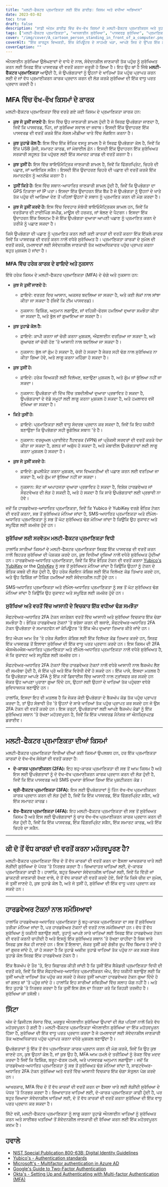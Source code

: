 ```yaml
---
title: "ਮਲਟੀ-ਫੈਕਟਰ ਪ੍ਰਮਾਣਿਕਤਾ ਲਈ ਇੱਕ ਗਾਈਡ: ਕਿਸਮ ਅਤੇ ਵਧੀਆ ਅਭਿਆਸ"
date: 2023-03-02
toc: true
draft: false
description: "ਸਾਡੀ ਅੰਤਮ ਗਾਈਡ ਵਿੱਚ ਵੱਖ-ਵੱਖ ਕਿਸਮਾਂ ਦੇ ਮਲਟੀ-ਫੈਕਟਰ ਪ੍ਰਮਾਣੀਕਰਨ ਅਤੇ ਤੁਹਾਡੀਆਂ ਸੁਰੱਖਿਆ ਲੋੜਾਂ ਲਈ ਸਭ ਤੋਂ ਵਧੀਆ ਨੂੰ ਕਿਵੇਂ ਚੁਣਨਾ ਹੈ ਬਾਰੇ ਜਾਣੋ।"
tags: ["ਮਲਟੀ-ਫੈਕਟਰ ਪ੍ਰਮਾਣਿਕਤਾ", "ਆਨਲਾਈਨ ਸੁਰੱਖਿਆ", "ਪਾਸਵਰਡ ਸੁਰੱਖਿਆ", "ਪ੍ਰਮਾਣਿਕਤਾ ਕਾਰਕ", "ਦੋ-ਕਾਰਕ ਪ੍ਰਮਾਣਿਕਤਾ", "ਹਾਰਡਵੇਅਰ ਟੋਕਨ", "ਸਾਫਟਵੇਅਰ ਪ੍ਰਮਾਣਿਕਤਾ", "ਸਾਈਬਰ ਸੁਰੱਖਿਆ", "ਫਿਸ਼ਿੰਗ ਹਮਲੇ", "ਹੈਕਿੰਗ ਦੀ ਰੋਕਥਾਮ", "ਡਾਟਾ ਸੁਰੱਖਿਆ", "ਪਛਾਣ ਤਸਦੀਕ", "ਪਾਸਵਰਡ ਸੁਰੱਖਿਆ", "ਸੁਰੱਖਿਆ ਟੋਕਨ", "ਪਹੁੰਚ ਕੰਟਰੋਲ", "ਪਛਾਣ ਦੀ ਚੋਰੀ", "ਸਾਈਬਰ ਧਮਕੀਆਂ", "ਡਿਜੀਟਲ ਸੁਰੱਖਿਆ", "ਪ੍ਰਮਾਣੀਕਰਨ ਐਪਸ", "ਸਾਈਬਰ ਰੱਖਿਆ"]
cover: "/img/cover/A_cartoon_person_standing_in_front_of_a_computer.png"
coverAlt: "ਇੱਕ ਕਾਰਟੂਨ ਵਿਅਕਤੀ, ਇੱਕ ਕੰਪਿਊਟਰ ਦੇ ਸਾਹਮਣੇ ਖੜਾ, ਆਪਣੇ ਸਿਰ ਦੇ ਉੱਪਰ ਇੱਕ ਲਾਕ ਚਿੰਨ੍ਹ ਅਤੇ ਵੱਖ-ਵੱਖ ਕਿਸਮਾਂ ਦੇ ਪ੍ਰਮਾਣੀਕਰਨ ਕਾਰਕ, ਜਿਵੇਂ ਕਿ ਇੱਕ ਕੁੰਜੀ, ਇੱਕ ਫ਼ੋਨ, ਇੱਕ ਫਿੰਗਰਪ੍ਰਿੰਟ, ਆਦਿ, ਉਹਨਾਂ ਦੇ ਆਲੇ ਦੁਆਲੇ ਤੈਰ ਰਿਹਾ ਹੈ।"
coverCaption: ""
---
```


ਔਨਲਾਈਨ ਸੁਰੱਖਿਆ ਉਲੰਘਣਾਵਾਂ ਦੇ ਵਾਧੇ ਦੇ ਨਾਲ, ਸੰਵੇਦਨਸ਼ੀਲ ਜਾਣਕਾਰੀ ਤੱਕ ਪਹੁੰਚ ਨੂੰ ਸੁਰੱਖਿਅਤ ਕਰਨ ਲਈ ਸਿਰਫ਼ ਇੱਕ ਪਾਸਵਰਡ ਦੀ ਵਰਤੋਂ ਕਰਨਾ ਜ਼ਰੂਰੀ ਹੋ ਗਿਆ ਹੈ। ਇਹ ਉਹ ਥਾਂ ਹੈ ਜਿੱਥੇ **ਮਲਟੀ-ਫੈਕਟਰ ਪ੍ਰਮਾਣਿਕਤਾ** ਆਉਂਦੀ ਹੈ, ਜੋ ਉਪਭੋਗਤਾਵਾਂ ਨੂੰ ਉਹਨਾਂ ਦੇ ਖਾਤਿਆਂ ਤੱਕ ਪਹੁੰਚ ਪ੍ਰਾਪਤ ਕਰਨ ਲਈ ਦੋ ਜਾਂ ਵੱਧ ਪ੍ਰਮਾਣੀਕਰਨ ਕਾਰਕ ਪ੍ਰਦਾਨ ਕਰਨ ਦੀ ਲੋੜ ਕਰਕੇ ਸੁਰੱਖਿਆ ਦੀ ਇੱਕ ਵਾਧੂ ਪਰਤ ਪ੍ਰਦਾਨ ਕਰਦੀ ਹੈ।

## MFA ਵਿੱਚ ਵੱਖ-ਵੱਖ ਕਿਸਮਾਂ ਦੇ ਕਾਰਕ

ਮਲਟੀ-ਫੈਕਟਰ ਪ੍ਰਮਾਣਿਕਤਾ ਵਿੱਚ ਵਰਤੇ ਗਏ ਕਈ ਕਿਸਮ ਦੇ ਪ੍ਰਮਾਣਿਕਤਾ ਕਾਰਕ ਹਨ:

- **ਕੁਝ ਜੋ ਤੁਸੀਂ ਜਾਣਦੇ ਹੋ:** ਇਸ ਵਿੱਚ ਉਹ ਜਾਣਕਾਰੀ ਸ਼ਾਮਲ ਹੁੰਦੀ ਹੈ ਜੋ ਸਿਰਫ਼ ਉਪਭੋਗਤਾ ਜਾਣਦਾ ਹੈ, ਜਿਵੇਂ ਕਿ ਪਾਸਵਰਡ, ਪਿੰਨ, ਜਾਂ ਸੁਰੱਖਿਆ ਸਵਾਲ ਦਾ ਜਵਾਬ। ਇਸਦੀ ਇੱਕ ਉਦਾਹਰਣ ਇੱਕ ਪਾਸਵਰਡ ਦੀ ਵਰਤੋਂ ਕਰਕੇ ਇੱਕ ਸੋਸ਼ਲ ਮੀਡੀਆ ਖਾਤੇ ਵਿੱਚ ਲੌਗਇਨ ਕਰਨਾ ਹੈ।

- **ਕੁਝ ਤੁਹਾਡੇ ਕੋਲ ਹੈ:** ਇਸ ਵਿੱਚ ਇੱਕ ਭੌਤਿਕ ਵਸਤੂ ਸ਼ਾਮਲ ਹੈ ਜੋ ਸਿਰਫ਼ ਉਪਭੋਗਤਾ ਕੋਲ ਹੈ, ਜਿਵੇਂ ਕਿ ਇੱਕ USB ਕੁੰਜੀ, ਸਮਾਰਟ ਕਾਰਡ, ਜਾਂ ਮੋਬਾਈਲ ਫ਼ੋਨ। ਇਸਦੀ ਇੱਕ ਉਦਾਹਰਨ ਇੱਕ ਸੁਰੱਖਿਅਤ ਸਰਕਾਰੀ ਸਹੂਲਤ ਤੱਕ ਪਹੁੰਚਣ ਲਈ ਇੱਕ ਸਮਾਰਟ ਕਾਰਡ ਦੀ ਵਰਤੋਂ ਕਰਨਾ ਹੈ।

- **ਕੁਝ ਤੁਸੀਂ ਹੋ:** ਇਸ ਵਿੱਚ ਬਾਇਓਮੈਟ੍ਰਿਕ ਜਾਣਕਾਰੀ ਸ਼ਾਮਲ ਹੈ, ਜਿਵੇਂ ਕਿ ਫਿੰਗਰਪ੍ਰਿੰਟ, ਚਿਹਰੇ ਦੀ ਪਛਾਣ, ਜਾਂ ਆਇਰਿਸ ਸਕੈਨ। ਇਸਦੀ ਇੱਕ ਉਦਾਹਰਣ ਚਿਹਰੇ ਦੀ ਪਛਾਣ ਦੀ ਵਰਤੋਂ ਕਰਕੇ ਇੱਕ ਸਮਾਰਟਫੋਨ ਨੂੰ ਅਨਲੌਕ ਕਰਨਾ ਹੈ।

- **ਤੁਸੀਂ ਕਿਤੇ ਹੋ:** ਇਸ ਵਿੱਚ ਸਥਾਨ-ਆਧਾਰਿਤ ਜਾਣਕਾਰੀ ਸ਼ਾਮਲ ਹੁੰਦੀ ਹੈ, ਜਿਵੇਂ ਕਿ ਉਪਭੋਗਤਾ ਦਾ GPS ਟਿਕਾਣਾ ਜਾਂ IP ਪਤਾ। ਇਸਦਾ ਇੱਕ ਉਦਾਹਰਨ ਇੱਕ ਬੈਂਕ ਹੈ ਜੋ ਉਪਭੋਗਤਾ ਨੂੰ ਉਹਨਾਂ ਦੇ ਖਾਤੇ ਤੱਕ ਪਹੁੰਚ ਦੀ ਆਗਿਆ ਦੇਣ ਤੋਂ ਪਹਿਲਾਂ ਉਹਨਾਂ ਦੇ ਸਥਾਨ ਨੂੰ ਪ੍ਰਮਾਣਿਤ ਕਰਨ ਦੀ ਮੰਗ ਕਰਦਾ ਹੈ।

- **ਕੁਝ ਜੋ ਤੁਸੀਂ ਕਰਦੇ ਹੋ:** ਇਸ ਵਿੱਚ ਵਿਵਹਾਰ ਸੰਬੰਧੀ ਬਾਇਓਮੈਟ੍ਰਿਕਸ ਸ਼ਾਮਲ ਹਨ, ਜਿਵੇਂ ਕਿ ਵਰਤੋਂਕਾਰ ਦੀ ਟਾਈਪਿੰਗ ਸਪੀਡ, ਮਾਊਸ ਦੀ ਹਰਕਤ, ਜਾਂ ਬੋਲਣ ਦੇ ਪੈਟਰਨ। ਇਸਦਾ ਇੱਕ ਉਦਾਹਰਨ ਇੱਕ ਸਿਸਟਮ ਹੈ ਜੋ ਇੱਕ ਉਪਭੋਗਤਾ ਦੁਆਰਾ ਆਪਣੀ ਪਛਾਣ ਨੂੰ ਪ੍ਰਮਾਣਿਤ ਕਰਨ ਦੇ ਤਰੀਕੇ ਨੂੰ ਪਛਾਣ ਸਕਦਾ ਹੈ।

ਕਿਸੇ ਉਪਭੋਗਤਾ ਦੀ ਪਛਾਣ ਨੂੰ ਪ੍ਰਮਾਣਿਤ ਕਰਨ ਲਈ ਕਈ ਕਾਰਕਾਂ ਦੀ ਵਰਤੋਂ ਕਰਨਾ ਇੱਕ ਇੱਕਲੇ ਕਾਰਕ ਜਿਵੇਂ ਕਿ ਪਾਸਵਰਡ ਦੀ ਵਰਤੋਂ ਕਰਨ ਨਾਲੋਂ ਵਧੇਰੇ ਸੁਰੱਖਿਅਤ ਹੈ। ਪ੍ਰਮਾਣਿਕਤਾ ਕਾਰਕਾਂ ਦੇ ਸੁਮੇਲ ਦੀ ਵਰਤੋਂ ਕਰਕੇ, ਹਮਲਾਵਰਾਂ ਲਈ ਸੰਵੇਦਨਸ਼ੀਲ ਜਾਣਕਾਰੀ ਤੱਕ ਅਣਅਧਿਕਾਰਤ ਪਹੁੰਚ ਪ੍ਰਾਪਤ ਕਰਨਾ ਬਹੁਤ ਮੁਸ਼ਕਲ ਹੋ ਜਾਂਦਾ ਹੈ।

### MFA ਵਿੱਚ ਹਰੇਕ ਕਾਰਕ ਦੇ ਫਾਇਦੇ ਅਤੇ ਨੁਕਸਾਨ

ਇੱਥੇ ਹਰੇਕ ਕਿਸਮ ਦੇ ਮਲਟੀ-ਫੈਕਟਰ ਪ੍ਰਮਾਣਿਕਤਾ (MFA) ਦੇ ਚੰਗੇ ਅਤੇ ਨੁਕਸਾਨ ਹਨ:

- **ਕੁਝ ਜੋ ਤੁਸੀਂ ਜਾਣਦੇ ਹੋ:**

  - ਫ਼ਾਇਦੇ: ਵਰਤਣ ਵਿਚ ਆਸਾਨ, ਅਕਸਰ ਬਦਲਿਆ ਜਾ ਸਕਦਾ ਹੈ, ਅਤੇ ਕਈ ਲੋਕਾਂ ਨਾਲ ਸਾਂਝਾ ਕੀਤਾ ਜਾ ਸਕਦਾ ਹੈ (ਜਿਵੇਂ ਕਿ ਟੀਮ ਪਾਸਵਰਡ)।
  
  - ਨੁਕਸਾਨ: ਫਿਸ਼ਿੰਗ, ਅਨੁਮਾਨ ਲਗਾਉਣ, ਜਾਂ ਵਹਿਸ਼ੀ-ਫੋਰਸ ਹਮਲਿਆਂ ਦੁਆਰਾ ਸਮਝੌਤਾ ਕੀਤਾ ਜਾ ਸਕਦਾ ਹੈ, ਅਤੇ ਭੁੱਲ ਜਾਂ ਗੁਆਇਆ ਜਾ ਸਕਦਾ ਹੈ।

- **ਕੁਝ ਤੁਹਾਡੇ ਕੋਲ ਹੈ:**

  - ਫ਼ਾਇਦੇ: ਕਾਪੀ ਕਰਨਾ ਜਾਂ ਚੋਰੀ ਕਰਨਾ ਮੁਸ਼ਕਲ, ਔਫਲਾਈਨ ਵਰਤਿਆ ਜਾ ਸਕਦਾ ਹੈ, ਅਤੇ ਗੁਆਚਣ ਜਾਂ ਚੋਰੀ ਹੋਣ 'ਤੇ ਆਸਾਨੀ ਨਾਲ ਬਦਲਿਆ ਜਾ ਸਕਦਾ ਹੈ।
  
  - ਨੁਕਸਾਨ: ਭੁੱਲ ਜਾਂ ਗੁੰਮ ਹੋ ਸਕਦਾ ਹੈ, ਚੋਰੀ ਹੋ ਸਕਦਾ ਹੈ ਜੇਕਰ ਸਹੀ ਢੰਗ ਨਾਲ ਸੁਰੱਖਿਅਤ ਨਾ ਕੀਤਾ ਗਿਆ ਹੋਵੇ, ਅਤੇ ਲਾਗੂ ਕਰਨਾ ਮਹਿੰਗਾ ਹੋ ਸਕਦਾ ਹੈ।

- **ਕੁਝ ਤੁਸੀਂ ਹੋ:**

  - ਫ਼ਾਇਦੇ: ਹਰੇਕ ਵਿਅਕਤੀ ਲਈ ਵਿਲੱਖਣ, ਬਣਾਉਣਾ ਮੁਸ਼ਕਲ ਹੈ, ਅਤੇ ਗੁੰਮ ਜਾਂ ਭੁੱਲਿਆ ਨਹੀਂ ਜਾ ਸਕਦਾ।
  
  - ਨੁਕਸਾਨ: ਉਪਭੋਗਤਾ ਦੀ ਦਿੱਖ ਵਿੱਚ ਤਬਦੀਲੀਆਂ ਦੁਆਰਾ ਪ੍ਰਭਾਵਿਤ ਹੋ ਸਕਦਾ ਹੈ, ਉਪਭੋਗਤਾਵਾਂ ਦੇ ਵੱਡੇ ਸਮੂਹਾਂ ਲਈ ਲਾਗੂ ਕਰਨਾ ਮੁਸ਼ਕਲ ਹੋ ਸਕਦਾ ਹੈ, ਅਤੇ ਹਮਲਾਵਰ ਵਜੋਂ ਦੇਖਿਆ ਜਾ ਸਕਦਾ ਹੈ।

- **ਕਿਤੇ ਤੁਸੀਂ ਹੋ:**

  - ਫ਼ਾਇਦੇ: ਪ੍ਰਮਾਣਿਕਤਾ ਲਈ ਵਾਧੂ ਸੰਦਰਭ ਪ੍ਰਦਾਨ ਕਰ ਸਕਦਾ ਹੈ, ਜਿਵੇਂ ਕਿ ਇਹ ਯਕੀਨੀ ਬਣਾਉਣਾ ਕਿ ਉਪਭੋਗਤਾ ਸਹੀ ਭੂਗੋਲਿਕ ਸਥਾਨ 'ਤੇ ਹੈ।
  
  - ਨੁਕਸਾਨ: ਵਰਚੁਅਲ ਪ੍ਰਾਈਵੇਟ ਨੈੱਟਵਰਕ (VPN) ਜਾਂ ਪ੍ਰੌਕਸੀ ਸਰਵਰਾਂ ਦੀ ਵਰਤੋਂ ਕਰਕੇ ਧੋਖਾ ਕੀਤਾ ਜਾ ਸਕਦਾ ਹੈ, ਗਲਤ ਜਾਂ ਅਸ਼ੁੱਧ ਹੋ ਸਕਦਾ ਹੈ, ਅਤੇ ਮੋਬਾਈਲ ਉਪਭੋਗਤਾਵਾਂ ਲਈ ਲਾਗੂ ਕਰਨਾ ਮੁਸ਼ਕਲ ਹੋ ਸਕਦਾ ਹੈ।

- **ਕੁਝ ਜੋ ਤੁਸੀਂ ਕਰਦੇ ਹੋ:**

  - ਫ਼ਾਇਦੇ: ਡੁਪਲੀਕੇਟ ਕਰਨਾ ਮੁਸ਼ਕਲ, ਖਾਸ ਵਿਅਕਤੀਆਂ ਦੀ ਪਛਾਣ ਕਰਨ ਲਈ ਵਰਤਿਆ ਜਾ ਸਕਦਾ ਹੈ, ਅਤੇ ਗੁੰਮ ਜਾਂ ਭੁੱਲਿਆ ਨਹੀਂ ਜਾ ਸਕਦਾ।
  
  - ਨੁਕਸਾਨ: ਸੱਟ ਜਾਂ ਅਪਾਹਜਤਾ ਦੁਆਰਾ ਪ੍ਰਭਾਵਿਤ ਹੋ ਸਕਦਾ ਹੈ, ਵਿਸ਼ੇਸ਼ ਹਾਰਡਵੇਅਰ ਜਾਂ ਸੌਫਟਵੇਅਰ ਦੀ ਲੋੜ ਹੋ ਸਕਦੀ ਹੈ, ਅਤੇ ਹੋ ਸਕਦਾ ਹੈ ਕਿ ਸਾਰੇ ਉਪਭੋਗਤਾਵਾਂ ਲਈ ਪ੍ਰਭਾਵੀ ਨਾ ਹੋਵੇ।
  
ਜਦੋਂ ਕਿ ਹਾਰਡਵੇਅਰ-ਆਧਾਰਿਤ ਪ੍ਰਮਾਣਿਕਤਾ, ਜਿਵੇਂ ਕਿ Yubico ਦੇ YubiKey ਵਰਗੇ ਭੌਤਿਕ ਟੋਕਨ ਦੀ ਵਰਤੋਂ ਕਰਨਾ, ਸਭ ਤੋਂ ਸੁਰੱਖਿਅਤ ਮੰਨਿਆ ਜਾਂਦਾ ਹੈ, SMS-ਅਧਾਰਿਤ ਪ੍ਰਮਾਣਿਕਤਾ ਅਤੇ ਈਮੇਲ-ਅਧਾਰਿਤ ਪ੍ਰਮਾਣਿਕਤਾ ਨੂੰ ਸਭ ਤੋਂ ਘੱਟ ਸੁਰੱਖਿਅਤ ਢੰਗ ਮੰਨਿਆ ਜਾਂਦਾ ਹੈ ਕਿਉਂਕਿ ਉਹ ਰੁਕਾਵਟ ਅਤੇ ਸਪੂਫਿੰਗ ਲਈ ਕਮਜ਼ੋਰ ਹੁੰਦੇ ਹਨ।

### ਸੁਰੱਖਿਆ ਲਈ ਸਰਵੋਤਮ ਮਲਟੀ-ਫੈਕਟਰ ਪ੍ਰਮਾਣਿਕਤਾ ਵਿਧੀ

ਹਾਲਾਂਕਿ ਸਾਰੀਆਂ ਕਿਸਮਾਂ ਦੇ ਮਲਟੀ-ਫੈਕਟਰ ਪ੍ਰਮਾਣਿਕਤਾ ਸਿਰਫ਼ ਇੱਕ ਪਾਸਵਰਡ ਦੀ ਵਰਤੋਂ ਕਰਨ ਨਾਲੋਂ ਬਿਹਤਰ ਸੁਰੱਖਿਆ ਦੀ ਪੇਸ਼ਕਸ਼ ਕਰਦੇ ਹਨ, ਕੁਝ ਵਿਧੀਆਂ ਦੂਜਿਆਂ ਨਾਲੋਂ ਵਧੇਰੇ ਸੁਰੱਖਿਅਤ ਹੁੰਦੀਆਂ ਹਨ। ਹਾਰਡਵੇਅਰ-ਅਧਾਰਿਤ ਪ੍ਰਮਾਣਿਕਤਾ, ਜਿਵੇਂ ਕਿ ਇੱਕ ਭੌਤਿਕ ਟੋਕਨ ਦੀ ਵਰਤੋਂ ਕਰਨਾ [Yubico's YubiKey](https://amzn.to/3kPk1wy) or the [OnlyKey](https://amzn.to/3Zi5SXM) ਨੂੰ ਸਭ ਤੋਂ ਸੁਰੱਖਿਅਤ ਮੰਨਿਆ ਜਾਂਦਾ ਹੈ ਕਿਉਂਕਿ ਉਹਨਾਂ ਨੂੰ ਟੋਕਨ ਦੇ ਭੌਤਿਕ ਕਬਜ਼ੇ ਦੀ ਲੋੜ ਹੁੰਦੀ ਹੈ, ਉਹ ਹਰੇਕ ਲੌਗਇਨ ਕੋਸ਼ਿਸ਼ ਲਈ ਇੱਕ ਵਿਲੱਖਣ ਕੋਡ ਤਿਆਰ ਕਰਦੇ ਹਨ, ਅਤੇ ਉਹ ਫਿਸ਼ਿੰਗ ਜਾਂ ਹੈਕਿੰਗ ਹਮਲਿਆਂ ਲਈ ਸੰਵੇਦਨਸ਼ੀਲ ਨਹੀਂ ਹੁੰਦੇ ਹਨ।

SMS-ਅਧਾਰਿਤ ਪ੍ਰਮਾਣਿਕਤਾ ਅਤੇ ਈਮੇਲ-ਅਧਾਰਿਤ ਪ੍ਰਮਾਣਿਕਤਾ ਨੂੰ ਸਭ ਤੋਂ ਘੱਟ ਸੁਰੱਖਿਅਤ ਢੰਗ ਮੰਨਿਆ ਜਾਂਦਾ ਹੈ ਕਿਉਂਕਿ ਉਹ ਰੁਕਾਵਟ ਅਤੇ ਸਪੂਫਿੰਗ ਲਈ ਕਮਜ਼ੋਰ ਹੁੰਦੇ ਹਨ।

### ਸੁਰੱਖਿਆ ਅਤੇ ਵਰਤੋਂ ਵਿੱਚ ਆਸਾਨੀ ਦੇ ਵਿਚਕਾਰ ਇੱਕ ਵਧੀਆ ਢੰਗ ਸਮਝੌਤਾ

ਸੌਫਟਵੇਅਰ-ਅਧਾਰਿਤ 2FA ਟੋਕਨ ਜਨਰੇਸ਼ਨ ਵਰਤੋਂ ਵਿੱਚ ਆਸਾਨੀ ਅਤੇ ਸੁਰੱਖਿਆ ਵਿਚਕਾਰ ਇੱਕ ਚੰਗਾ ਸਮਝੌਤਾ ਹੈ। ਭੌਤਿਕ ਹਾਰਡਵੇਅਰ ਟੋਕਨਾਂ 'ਤੇ ਭਰੋਸਾ ਕਰਨ ਦੀ ਬਜਾਏ, ਸੌਫਟਵੇਅਰ-ਅਧਾਰਿਤ 2FA ਟੋਕਨ ਉਪਭੋਗਤਾ ਦੇ ਸਮਾਰਟਫੋਨ ਜਾਂ ਕੰਪਿਊਟਰ 'ਤੇ ਇੱਕ ਐਪ ਦੁਆਰਾ ਤਿਆਰ ਕੀਤੇ ਜਾਂਦੇ ਹਨ।

ਇਹ ਐਪਸ ਆਮ ਤੌਰ 'ਤੇ ਹਰੇਕ ਲੌਗਇਨ ਕੋਸ਼ਿਸ਼ ਲਈ ਇੱਕ ਵਿਲੱਖਣ ਕੋਡ ਤਿਆਰ ਕਰਦੇ ਹਨ, ਸਿਰਫ਼ ਇੱਕ ਪਾਸਵਰਡ ਤੋਂ ਇਲਾਵਾ ਸੁਰੱਖਿਆ ਦੀ ਇੱਕ ਵਾਧੂ ਪਰਤ ਪ੍ਰਦਾਨ ਕਰਦੇ ਹਨ। ਇਸ ਕਿਸਮ ਦੀ 2FA ਐਸਐਮਐਸ-ਅਧਾਰਿਤ ਪ੍ਰਮਾਣਿਕਤਾ ਅਤੇ ਈਮੇਲ-ਅਧਾਰਿਤ ਪ੍ਰਮਾਣਿਕਤਾ ਨਾਲੋਂ ਵਧੇਰੇ ਸੁਰੱਖਿਅਤ ਹੈ, ਜੋ ਕਿ ਰੁਕਾਵਟ ਅਤੇ ਸਪੂਫਿੰਗ ਲਈ ਕਮਜ਼ੋਰ ਹਨ।

ਸੌਫਟਵੇਅਰ-ਅਧਾਰਿਤ 2FA ਟੋਕਨਾਂ ਵਿੱਚ ਹਾਰਡਵੇਅਰ ਟੋਕਨਾਂ ਨਾਲੋਂ ਵਧੇਰੇ ਆਸਾਨੀ ਨਾਲ ਬੈਕਅੱਪ ਲੈਣ ਦੀ ਸਮਰੱਥਾ ਹੁੰਦੀ ਹੈ, ਜੋ ਇੱਕ ਪ੍ਰੋ ਅਤੇ ਇੱਕ ਵਿਰੋਧੀ ਦੋਵੇਂ ਹੋ ਸਕਦੇ ਹਨ। ਇੱਕ ਪਾਸੇ, ਇਸਦਾ ਮਤਲਬ ਹੈ ਕਿ ਉਪਭੋਗਤਾ ਆਪਣੇ 2FA ਨੂੰ ਇੱਕ ਨਵੇਂ ਡਿਵਾਈਸ ਵਿੱਚ ਆਸਾਨੀ ਨਾਲ ਟ੍ਰਾਂਸਫਰ ਕਰ ਸਕਦੇ ਹਨ ਜੇਕਰ ਉਹ ਆਪਣਾ ਪੁਰਾਣਾ ਗੁਆ ਦਿੰਦੇ ਹਨ, ਉਹਨਾਂ ਲਈ ਉਹਨਾਂ ਦੇ ਖਾਤਿਆਂ ਤੱਕ ਪਹੁੰਚਣਾ ਵਧੇਰੇ ਸੁਵਿਧਾਜਨਕ ਬਣਾਉਂਦੇ ਹਨ।

ਹਾਲਾਂਕਿ, ਇਸਦਾ ਇਹ ਵੀ ਮਤਲਬ ਹੈ ਕਿ ਜੇਕਰ ਕੋਈ ਉਪਭੋਗਤਾ ਦੇ ਬੈਕਅੱਪ ਕੋਡ ਤੱਕ ਪਹੁੰਚ ਪ੍ਰਾਪਤ ਕਰਦਾ ਹੈ, ਤਾਂ ਉਹ ਸੰਭਾਵੀ ਤੌਰ 'ਤੇ ਉਹਨਾਂ ਦੇ ਸਾਰੇ ਖਾਤਿਆਂ ਤੱਕ ਪਹੁੰਚ ਪ੍ਰਾਪਤ ਕਰ ਸਕਦੇ ਹਨ ਜੋ ਉਸ 2FA ਟੋਕਨ ਦੀ ਵਰਤੋਂ ਕਰਦੇ ਹਨ। ਇਸ ਤਰ੍ਹਾਂ, ਉਪਭੋਗਤਾਵਾਂ ਲਈ ਆਪਣੇ ਬੈਕਅੱਪ ਕੋਡਾਂ ਨੂੰ ਇੱਕ ਸੁਰੱਖਿਅਤ ਸਥਾਨ 'ਤੇ ਰੱਖਣਾ ਮਹੱਤਵਪੂਰਨ ਹੈ, ਜਿਵੇਂ ਕਿ ਇੱਕ ਪਾਸਵਰਡ ਮੈਨੇਜਰ ਜਾਂ ਐਨਕ੍ਰਿਪਟਡ ਡਰਾਈਵ।
______

## ਮਲਟੀ-ਫੈਕਟਰ ਪ੍ਰਮਾਣਿਕਤਾ ਦੀਆਂ ਕਿਸਮਾਂ

ਮਲਟੀ-ਫੈਕਟਰ ਪ੍ਰਮਾਣਿਕਤਾ ਵਿਧੀਆਂ ਦੀਆਂ ਕਈ ਕਿਸਮਾਂ ਉਪਲਬਧ ਹਨ, ਹਰ ਇੱਕ ਪ੍ਰਮਾਣਿਕਤਾ ਕਾਰਕਾਂ ਦੇ ਵੱਖ-ਵੱਖ ਸੰਜੋਗਾਂ ਦੀ ਵਰਤੋਂ ਕਰਦਾ ਹੈ:

- **ਦੋ-ਕਾਰਕ ਪ੍ਰਮਾਣੀਕਰਨ (2FA):** ਇਹ ਬਹੁ-ਕਾਰਕ ਪ੍ਰਮਾਣਿਕਤਾ ਦੀ ਸਭ ਤੋਂ ਆਮ ਕਿਸਮ ਹੈ ਅਤੇ ਇਸ ਲਈ ਉਪਭੋਗਤਾਵਾਂ ਨੂੰ ਦੋ ਵੱਖ-ਵੱਖ ਪ੍ਰਮਾਣੀਕਰਨ ਕਾਰਕ ਪ੍ਰਦਾਨ ਕਰਨ ਦੀ ਲੋੜ ਹੁੰਦੀ ਹੈ, ਜਿਵੇਂ ਕਿ ਇੱਕ ਪਾਸਵਰਡ ਅਤੇ SMS ਦੁਆਰਾ ਭੇਜਿਆ ਗਿਆ ਇੱਕ ਪੁਸ਼ਟੀਕਰਨ ਕੋਡ।

- **ਥ੍ਰੀ-ਫੈਕਟਰ ਪ੍ਰਮਾਣਿਕਤਾ (3FA):** ਇਸ ਲਈ ਉਪਭੋਗਤਾਵਾਂ ਨੂੰ ਤਿੰਨ ਵੱਖ-ਵੱਖ ਪ੍ਰਮਾਣੀਕਰਨ ਕਾਰਕ ਪ੍ਰਦਾਨ ਕਰਨ ਦੀ ਲੋੜ ਹੁੰਦੀ ਹੈ, ਜਿਵੇਂ ਕਿ ਇੱਕ ਪਾਸਵਰਡ, ਇੱਕ ਫਿੰਗਰਪ੍ਰਿੰਟ ਸਕੈਨ, ਅਤੇ ਇੱਕ ਸਮਾਰਟ ਕਾਰਡ।

- **ਫੋਰ-ਫੈਕਟਰ ਪ੍ਰਮਾਣਿਕਤਾ (4FA):** ਇਹ ਮਲਟੀ-ਫੈਕਟਰ ਪ੍ਰਮਾਣਿਕਤਾ ਦੀ ਸਭ ਤੋਂ ਸੁਰੱਖਿਅਤ ਕਿਸਮ ਹੈ ਅਤੇ ਇਸ ਲਈ ਉਪਭੋਗਤਾਵਾਂ ਨੂੰ ਚਾਰ ਵੱਖ-ਵੱਖ ਪ੍ਰਮਾਣੀਕਰਨ ਕਾਰਕ ਪ੍ਰਦਾਨ ਕਰਨ ਦੀ ਲੋੜ ਹੁੰਦੀ ਹੈ, ਜਿਵੇਂ ਕਿ ਇੱਕ ਪਾਸਵਰਡ, ਇੱਕ ਫਿੰਗਰਪ੍ਰਿੰਟ ਸਕੈਨ, ਇੱਕ ਸਮਾਰਟ ਕਾਰਡ, ਅਤੇ ਇੱਕ ਚਿਹਰੇ ਦਾ ਸਕੈਨ.

______

## ਕੀ ਦੋ ਤੋਂ ਵੱਧ ਕਾਰਕਾਂ ਦੀ ਵਰਤੋਂ ਕਰਨਾ ਮਹੱਤਵਪੂਰਣ ਹੈ?

ਮਲਟੀ-ਫੈਕਟਰ ਪ੍ਰਮਾਣਿਕਤਾ ਵਿੱਚ ਦੋ ਤੋਂ ਵੱਧ ਕਾਰਕਾਂ ਦੀ ਵਰਤੋਂ ਕਰਨ ਦਾ ਫੈਸਲਾ ਆਖਰਕਾਰ ਖਾਤੇ ਲਈ ਲੋੜੀਂਦੀ ਸੁਰੱਖਿਆ ਦੇ ਪੱਧਰ 'ਤੇ ਨਿਰਭਰ ਕਰਦਾ ਹੈ। ਜ਼ਿਆਦਾਤਰ ਖਾਤਿਆਂ ਲਈ, ਦੋ-ਕਾਰਕ ਪ੍ਰਮਾਣਿਕਤਾ ਕਾਫ਼ੀ ਹੈ। ਹਾਲਾਂਕਿ, ਬਹੁਤ ਜ਼ਿਆਦਾ ਸੰਵੇਦਨਸ਼ੀਲ ਖਾਤਿਆਂ ਲਈ, ਜਿਵੇਂ ਕਿ ਵਿੱਤੀ ਜਾਂ ਡਾਕਟਰੀ ਜਾਣਕਾਰੀ ਰੱਖਣ ਵਾਲੇ, ਦੋ ਤੋਂ ਵੱਧ ਕਾਰਕਾਂ ਦੀ ਵਰਤੋਂ ਕਰਦੇ ਹੋਏ, ਜਿਵੇਂ ਕਿ ਕਿਸੇ ਚੀਜ਼ ਦਾ ਸੁਮੇਲ, ਜੋ ਤੁਸੀਂ ਜਾਣਦੇ ਹੋ, ਕੁਝ ਤੁਹਾਡੇ ਕੋਲ ਹੈ, ਅਤੇ ਜੋ ਤੁਸੀਂ ਹੋ, ਸੁਰੱਖਿਆ ਦੀ ਇੱਕ ਵਾਧੂ ਪਰਤ ਪ੍ਰਦਾਨ ਕਰ ਸਕਦੇ ਹਨ।

______

## ਹਾਰਡਵੇਅਰ ਟੋਕਨਾਂ ਨਾਲ ਸਮੱਸਿਆਵਾਂ

ਹਾਲਾਂਕਿ ਹਾਰਡਵੇਅਰ-ਅਧਾਰਿਤ ਪ੍ਰਮਾਣਿਕਤਾ ਨੂੰ ਬਹੁ-ਕਾਰਕ ਪ੍ਰਮਾਣਿਕਤਾ ਦਾ ਸਭ ਤੋਂ ਸੁਰੱਖਿਅਤ ਤਰੀਕਾ ਮੰਨਿਆ ਜਾਂਦਾ ਹੈ, ਪਰ ਹਾਰਡਵੇਅਰ ਟੋਕਨਾਂ ਦੀ ਵਰਤੋਂ ਨਾਲ ਸਮੱਸਿਆਵਾਂ ਹਨ। ਵੱਧ ਤੋਂ ਵੱਧ ਸੁਰੱਖਿਆ ਨੂੰ ਯਕੀਨੀ ਬਣਾਉਣ ਲਈ, ਤੁਹਾਨੂੰ ਆਪਣੇ ਸਾਰੇ ਖਾਤਿਆਂ ਲਈ ਸਿਰਫ਼ ਇੱਕ ਹਾਰਡਵੇਅਰ ਟੋਕਨ ਦੀ ਵਰਤੋਂ ਕਰਨੀ ਚਾਹੀਦੀ ਹੈ ਅਤੇ ਇਸਨੂੰ ਇੱਕ ਸੁਰੱਖਿਅਤ ਸਥਾਨ 'ਤੇ ਰੱਖਣਾ ਚਾਹੀਦਾ ਹੈ ਜਿਸ ਬਾਰੇ ਸਿਰਫ਼ ਕੁਝ ਲੋਕ ਹੀ ਜਾਣਦੇ ਹਨ। ਇਸ ਤੋਂ ਇਲਾਵਾ, ਜੇਕਰ ਤੁਸੀਂ ਕਦੇ ਗੰਭੀਰ ਰੂਪ ਵਿੱਚ ਬਿਮਾਰ ਹੋ ਜਾਂਦੇ ਹੋ ਜਾਂ ਗੁਜ਼ਰ ਜਾਂਦੇ ਹੋ, ਤਾਂ ਹੋ ਸਕਦਾ ਹੈ ਕਿ ਤੁਹਾਡੇ ਅਜ਼ੀਜ਼ ਤੁਹਾਡੇ ਖਾਤਿਆਂ ਤੱਕ ਪਹੁੰਚ ਨਾ ਕਰ ਸਕਣ ਜੇਕਰ ਤੁਹਾਡੇ ਕੋਲ ਸਿਰਫ਼ ਇੱਕ ਹਾਰਡਵੇਅਰ ਟੋਕਨ ਹੈ।

ਇੱਕ ਬੈਕਅੱਪ ਦੇ ਤੌਰ 'ਤੇ, ਇਹ ਸਿਫ਼ਾਰਸ਼ ਕੀਤੀ ਜਾਂਦੀ ਹੈ ਕਿ ਤੁਸੀਂ ਇੱਕ ਸੈਕੰਡਰੀ ਪ੍ਰਮਾਣਿਕਤਾ ਵਿਧੀ ਦੀ ਵਰਤੋਂ ਕਰੋ, ਜਿਵੇਂ ਕਿ ਇੱਕ ਸੌਫਟਵੇਅਰ-ਅਧਾਰਿਤ ਪ੍ਰਮਾਣੀਕਰਨ ਐਪ, ਇਹ ਯਕੀਨੀ ਬਣਾਉਣ ਲਈ ਕਿ ਤੁਸੀਂ ਆਪਣੇ ਖਾਤਿਆਂ ਤੱਕ ਪਹੁੰਚ ਕਰ ਸਕਦੇ ਹੋ ਜੇਕਰ ਤੁਸੀਂ ਆਪਣਾ ਹਾਰਡਵੇਅਰ ਟੋਕਨ ਗੁਆ ਦਿੰਦੇ ਹੋ ਜਾਂ ਗਲਤ ਥਾਂ 'ਤੇ ਪਹੁੰਚ ਜਾਂਦੇ ਹੋ। ਹਾਲਾਂਕਿ ਇਹ ਸਾਰੀਆਂ ਸਥਿਤੀਆਂ ਵਿੱਚ ਸਲਾਹ ਯੋਗ ਨਹੀਂ ਹੈ। ਅਤੇ ਇਹ ਤੁਹਾਡੇ 'ਤੇ ਨਿਰਭਰ ਕਰਦਾ ਹੈ ਕਿ ਤੁਸੀਂ ਇਸ ਗੱਲ ਦਾ ਨਿਰਣਾ ਕਰੋ ਕਿ ਕਿਹੜੀ ਤਰਜੀਹ ਹੈ। ਸੁਰੱਖਿਆ ਜਾਂ ਤਸੱਲੀ।

## ਸਿੱਟਾ

ਅੱਜ ਦੇ ਡਿਜੀਟਲ ਸੰਸਾਰ ਵਿੱਚ, ਮਜ਼ਬੂਤ ਔਨਲਾਈਨ ਸੁਰੱਖਿਆ ਉਪਾਵਾਂ ਦੀ ਲੋੜ ਪਹਿਲਾਂ ਨਾਲੋਂ ਕਿਤੇ ਵੱਧ ਮਹੱਤਵਪੂਰਨ ਹੋ ਗਈ ਹੈ। ਮਲਟੀ-ਫੈਕਟਰ ਪ੍ਰਮਾਣਿਕਤਾ ਔਨਲਾਈਨ ਸੁਰੱਖਿਆ ਦਾ ਇੱਕ ਮਹੱਤਵਪੂਰਨ ਹਿੱਸਾ ਹੈ, ਸੁਰੱਖਿਆ ਦੀ ਇੱਕ ਵਾਧੂ ਪਰਤ ਪ੍ਰਦਾਨ ਕਰਦਾ ਹੈ ਜੋ ਹਮਲਾਵਰਾਂ ਲਈ ਸੰਵੇਦਨਸ਼ੀਲ ਜਾਣਕਾਰੀ ਤੱਕ ਅਣਅਧਿਕਾਰਤ ਪਹੁੰਚ ਪ੍ਰਾਪਤ ਕਰਨਾ ਵਧੇਰੇ ਮੁਸ਼ਕਲ ਬਣਾਉਂਦਾ ਹੈ।

ਉਪਭੋਗਤਾਵਾਂ ਨੂੰ ਇੱਕ ਤੋਂ ਵੱਧ ਪ੍ਰਮਾਣਿਕਤਾ ਕਾਰਕ ਪ੍ਰਦਾਨ ਕਰਨ ਦੀ ਮੰਗ ਕਰਕੇ, ਜਿਵੇਂ ਕਿ ਉਹ ਕੁਝ ਜਾਣਦੇ ਹਨ, ਕੁਝ ਉਹਨਾਂ ਕੋਲ ਹੈ, ਜਾਂ ਕੁਝ ਉਹ ਹੈ, MFA ਆਮ ਹਮਲੇ ਦੇ ਤਰੀਕਿਆਂ ਨੂੰ ਰੋਕਣ ਵਿੱਚ ਮਦਦ ਕਰਦਾ ਹੈ ਜਿਵੇਂ ਕਿ ਫਿਸ਼ਿੰਗ, ਬਰੂਟ-ਫੋਰਸ ਹਮਲੇ, ਅਤੇ ਪਾਸਵਰਡ ਅਨੁਮਾਨ ਲਗਾਉਣਾ। ਜਦੋਂ ਕਿ ਹਾਰਡਵੇਅਰ-ਅਧਾਰਿਤ ਪ੍ਰਮਾਣਿਕਤਾ ਨੂੰ ਸਭ ਤੋਂ ਸੁਰੱਖਿਅਤ ਢੰਗ ਮੰਨਿਆ ਜਾਂਦਾ ਹੈ, ਸਾਫਟਵੇਅਰ-ਅਧਾਰਿਤ 2FA ਟੋਕਨ ਸੁਰੱਖਿਆ ਅਤੇ ਵਰਤੋਂ ਵਿੱਚ ਆਸਾਨੀ ਵਿਚਕਾਰ ਇੱਕ ਚੰਗਾ ਸੰਤੁਲਨ ਪੇਸ਼ ਕਰਦੇ ਹਨ।

ਆਖਰਕਾਰ, MFA ਵਿੱਚ ਦੋ ਤੋਂ ਵੱਧ ਕਾਰਕਾਂ ਦੀ ਵਰਤੋਂ ਕਰਨ ਦਾ ਫੈਸਲਾ ਖਾਤੇ ਲਈ ਲੋੜੀਂਦੀ ਸੁਰੱਖਿਆ ਦੇ ਪੱਧਰ 'ਤੇ ਨਿਰਭਰ ਕਰਦਾ ਹੈ। ਜ਼ਿਆਦਾਤਰ ਖਾਤਿਆਂ ਲਈ, ਦੋ-ਕਾਰਕ ਪ੍ਰਮਾਣਿਕਤਾ ਕਾਫ਼ੀ ਹੁੰਦੀ ਹੈ, ਪਰ ਬਹੁਤ ਜ਼ਿਆਦਾ ਸੰਵੇਦਨਸ਼ੀਲ ਖਾਤਿਆਂ ਲਈ, ਦੋ ਤੋਂ ਵੱਧ ਕਾਰਕਾਂ ਦੀ ਵਰਤੋਂ ਕਰਨਾ ਸੁਰੱਖਿਆ ਦੀ ਇੱਕ ਵਾਧੂ ਪਰਤ ਪ੍ਰਦਾਨ ਕਰ ਸਕਦਾ ਹੈ।

ਸਿੱਟੇ ਵਜੋਂ, ਮਲਟੀ-ਫੈਕਟਰ ਪ੍ਰਮਾਣਿਕਤਾ ਨੂੰ ਲਾਗੂ ਕਰਨਾ ਤੁਹਾਡੇ ਔਨਲਾਈਨ ਖਾਤਿਆਂ ਨੂੰ ਸੁਰੱਖਿਅਤ ਕਰਨ ਅਤੇ ਸਾਈਬਰ ਖਤਰਿਆਂ ਤੋਂ ਸੰਵੇਦਨਸ਼ੀਲ ਜਾਣਕਾਰੀ ਦੀ ਰੱਖਿਆ ਕਰਨ ਲਈ ਇੱਕ ਮਹੱਤਵਪੂਰਨ ਕਦਮ ਹੈ।

## ਹਵਾਲੇ

- [NIST Special Publication 800-63B: Digital Identity Guidelines](https://nvlpubs.nist.gov/nistpubs/SpecialPublications/NIST.SP.800-63b.pdf)
- [Yubico's - Authentication standards](https://www.yubico.com/authentication-standards/)
- [Microsoft's - Multifactor authentication in Azure AD ](https://www.microsoft.com/en-us/security/business/identity-access/azure-active-directory-mfa-multi-factor-authentication)
- [Google's Guide to Two-Factor Authentication](https://www.google.com/landing/2step/)
- [Okta's - Setting Up and Authenticating with Multi-factor Authentication (MFA)](https://support.okta.com/help/s/end-user-adoption-toolkit/setting-up-mfa-for-end-users?language=en_US)
